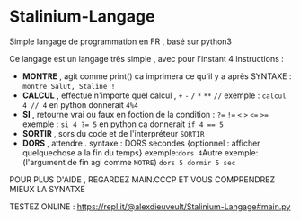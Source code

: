 # Stalinium-Langage
Simple langage de programmation en FR , basé sur python3 

Ce langage est un langage très simple , avec pour l'instant 4 instructions :

- **MONTRE** , agit comme print() ca imprimera ce qu'il y a après SYNTAXE : ```montre Salut, Staline !```
- **CALCUL** , effectue n'importe quel calcul , ```+``` ```-```  ```/``` ```*``` ```**``` ```//``` exemple : ```calcul 4 // 4``` en python donnerait ```4%4```
- **SI** , retourne vrai ou faux en foction de la condition : ```?=``` ```!=``` ```<``` ```>``` ```<=``` ```>=``` exemple : ```si 4 ?= 5``` en python ca donnerait ```if 4 == 5```
- **SORTIR** , sors du code et de l'interpréteur ```SORTIR```
- **DORS** , attendre .  syntaxe : DORS secondes {optionnel : afficher quelquechose a la fin du temps} exemple:``` dors 4 ```Autre exemple: (l'argument de fin agi comme ```MOTRE```) ```dors 5 dormir 5 sec```

POUR PLUS D'AIDE , REGARDEZ MAIN.CCCP ET VOUS COMPRENDREZ MIEUX LA SYNATXE

TESTEZ ONLINE : https://repl.it/@alexdieuveult/Stalinium-Langage#main.py

